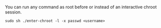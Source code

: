 
You can run any command as root before or instead of an interactive chroot session.

```
sudo sh ./enter-chroot -l -x passwd <username>
```